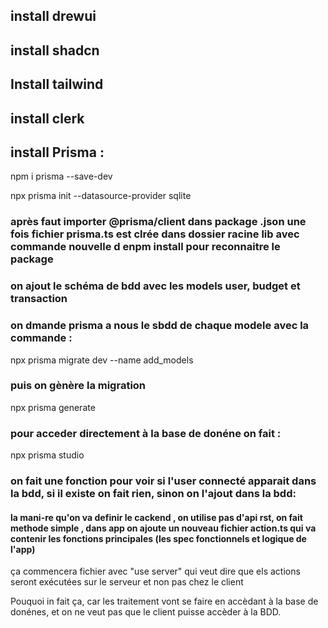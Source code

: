 ## install drewui 
## install shadcn
## Install tailwind

## install clerk 
## install Prisma : 
npm i prisma --save-dev

npx prisma init --datasource-provider sqlite 

### après faut importer  @prisma/client dans package .json une fois fichier prisma.ts est clrée dans dossier racine lib  avec commande nouvelle d enpm install pour reconnaitre le package 

### on ajout le schéma de bdd avec les models user, budget et transaction 

### on dmande prisma a nous le sbdd de chaque modele avec la commande : 

npx prisma migrate dev --name add_models

### puis on gènère la migration 
npx prisma generate

### pour acceder directement à la base de donéne on fait : 
npx prisma studio

### on fait une fonction pour voir si l'user connecté apparait dans la bdd, si il existe on fait rien, sinon on l'ajout dans la bdd:
#### la mani-re qu'on va definir le cackend , on utilise pas d'api rst, on fait methode simple , dans app on ajoute un nouveau fichier action.ts qui va contenir les fonctions principales (les spec fonctionnels et logique de l'app)

ça commencera fichier avec "use server" qui veut dire que els actions seront exécutées sur le serveur et non pas chez le client 

Pouquoi in fait ça, car les traitement vont se faire en accèdant à la base de donénes, et on ne veut pas que le client puisse accèder à la BDD.




